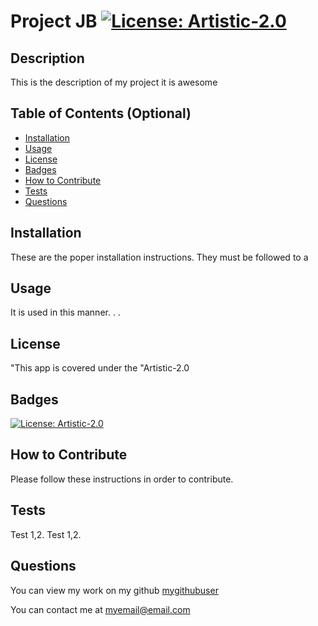 

  # Project JB [![License: Artistic-2.0](https://img.shields.io/badge/License-Artistic%202.0-0298c3.svg)](https://opensource.org/licenses/Artistic-2.0)

## Description
This is the description of my project it is awesome



## Table of Contents (Optional)

- [Installation](#installation)
- [Usage](#usage)
- [License](#license)
- [Badges](#badges)
- [How to Contribute](#howtocontribute)
- [Tests](#tests)
- [Questions](#questions)


## Installation
These are the poper  installation instructions. They must be followed to a 

## Usage
It is used in this manner. . . 


## License

"This app is covered under the "Artistic-2.0


 ## Badges
[![License: Artistic-2.0](https://img.shields.io/badge/License-Artistic%202.0-0298c3.svg)](https://opensource.org/licenses/Artistic-2.0)


## How to Contribute
Please follow these instructions in order to contribute.

## Tests
Test 1,2. Test 1,2.

## Questions

You can view my work on my github
[mygithubuser](https://github.com/mygithubuser)

You can contact me at 
myemail@email.com
